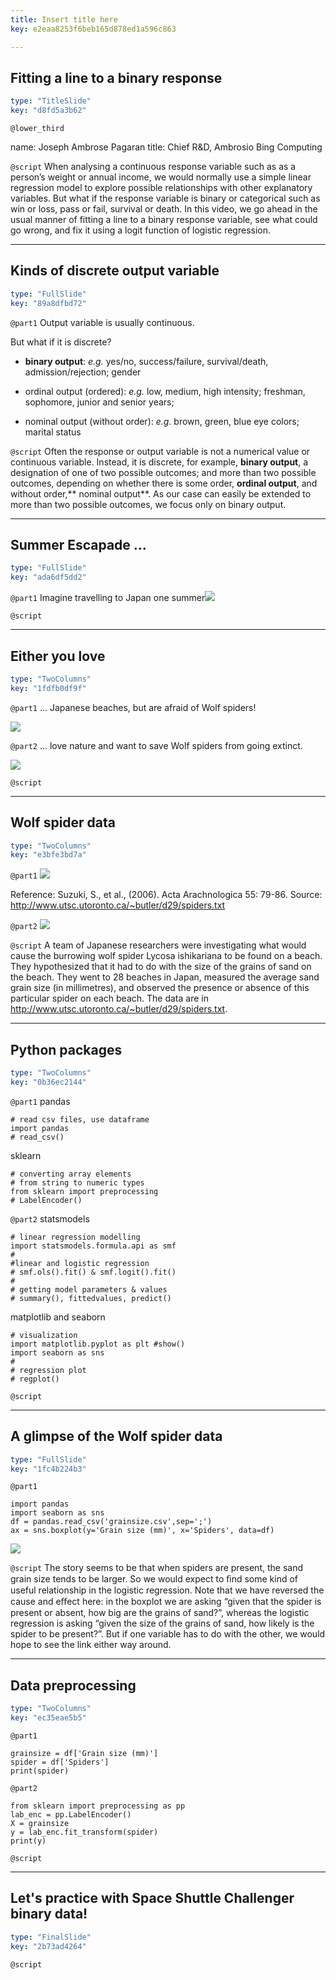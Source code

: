 ```yaml
---
title: Insert title here
key: e2eaa8253f6beb165d878ed1a596c863

---
```

## Fitting a line to a binary response

```yaml
type: "TitleSlide"
key: "d8fd5a3b62"
```

`@lower_third`

name: Joseph Ambrose Pagaran
title: Chief R&D, Ambrosio Bing Computing


`@script`
When analysing a continuous response variable such as as a person’s weight or annual income, we would normally use a simple linear regression model to explore possible relationships with other explanatory variables. But what if the response variable is binary or categorical such as win or loss, pass or fail, survival or death. In this video, we go ahead in the usual manner of fitting a line to a binary response variable, see what could go wrong, and fix it using a logit function of logistic regression.


---
## Kinds of discrete output variable

```yaml
type: "FullSlide"
key: "89a8dfbd72"
```

`@part1`
Output variable is usually continuous.

But what if it is discrete?

* **binary output**: _e.g._ yes/no, success/failure, survival/death, admission/rejection; gender 

* ordinal output (ordered): _e.g._ low, medium, high intensity; freshman, sophomore, junior and senior years; 

* nominal output (without order): _e.g._ brown, green, blue eye colors;  marital status


`@script`
Often the response or output variable is not a numerical value or continuous variable. Instead, it is discrete, for example, **binary output**, a designation of one of two possible outcomes; and more than two possible outcomes, depending on whether there is some order, **ordinal output**, and without order,** nominal output**. As our case can easily be extended to more than two possible outcomes, we focus only on binary output.


---
## Summer Escapade ...

```yaml
type: "FullSlide"
key: "ada6df5dd2"
```

`@part1`
Imagine travelling to Japan one summer![](https://assets.datacamp.com/production/repositories/4182/datasets/bb7a6eeb74d0f2886ca96db002980ae4cccd9980/dc-beach.jpg)


`@script`



---
## Either you love

```yaml
type: "TwoColumns"
key: "1fdfb0df9f"
```

`@part1`
... Japanese beaches, 
but are afraid of Wolf spiders! 

![](https://assets.datacamp.com/production/repositories/4182/datasets/92ed1f3b921b656bbad1ae37831dbfa7528669a0/dc-Parley_spidey__frighty_2286-.jpg)


`@part2`
... love nature and want to save Wolf spiders from going extinct.

![](https://assets.datacamp.com/production/repositories/4182/datasets/45c9cc0bb75558ac84447691f6fba774121a09f6/dc-One-Step-to-Save-the-Nature-.jpg)


`@script`



---
## Wolf spider data

```yaml
type: "TwoColumns"
key: "e3bfe3bd7a"
```

`@part1`
![](https://assets.datacamp.com/production/repositories/4182/datasets/7084f59bdd9d59b724d77d2f8b37e5aa22916ffa/dc-ws.jpg)

Reference:
Suzuki, S., et al., (2006). Acta Arachnologica 55: 79-86.
Source: http://www.utsc.utoronto.ca/~butler/d29/spiders.txt


`@part2`
![](https://assets.datacamp.com/production/repositories/4182/datasets/539dc253d83f89d115b2ffcbec258cbeec91d5c0/dc-ws-map.jpg)


`@script`
A team of Japanese researchers were investigating what would cause the burrowing wolf spider Lycosa ishikariana to be found on a beach. They hypothesized that it had to do with the size of the grains of sand on the beach. They went to 28 beaches in Japan, measured the average sand grain size (in millimetres), and observed the presence or absence of this particular spider on each beach. The data are in http://www.utsc.utoronto.ca/~butler/d29/spiders.txt.


---
## Python packages

```yaml
type: "TwoColumns"
key: "0b36ec2144"
```

`@part1`
pandas
```
# read csv files, use dataframe
import pandas  
# read_csv()
```
sklearn 
``` 
# converting array elements 
# from string to numeric types
from sklearn import preprocessing 
# LabelEncoder()
```


`@part2`
statsmodels
```
# linear regression modelling
import statsmodels.formula.api as smf 
#
#linear and logistic regression
# smf.ols().fit() & smf.logit().fit()
# 
# getting model parameters & values
# summary(), fittedvalues, predict()
```

matplotlib and seaborn 
```
# visualization
import matplotlib.pyplot as plt #show()
import seaborn as sns 
#
# regression plot
# regplot()
```


`@script`



---
## A glimpse of the Wolf spider data 

```yaml
type: "FullSlide"
key: "1fc4b224b3"
```

`@part1`
```
import pandas
import seaborn as sns
df = pandas.read_csv('grainsize.csv',sep=';')
ax = sns.boxplot(y='Grain size (mm)', x='Spiders', data=df)
```
![](https://assets.datacamp.com/production/repositories/4182/datasets/da00eeb9085298ac3ef01daa49cda8c778e4b13d/dc-ws-boxplot.png)


`@script`
The story seems to be that when spiders are present, the sand grain size tends to be larger. So
we would expect to ﬁnd some kind of useful relationship in the logistic regression. Note that we have reversed the cause and eﬀect here: in the boxplot we are asking “given that the spider is present or absent, how big are the grains of sand?”, whereas the logistic regression is asking “given the size of the grains of sand, how likely is the spider to be present?”. But if
one variable has to do with the other, we would hope to see the link either way around.


---
## Data preprocessing

```yaml
type: "TwoColumns"
key: "ec35eae5b5"
```

`@part1`
```
grainsize = df['Grain size (mm)']
spider = df['Spiders']
print(spider)
```


`@part2`
```
from sklearn import preprocessing as pp
lab_enc = pp.LabelEncoder()
X = grainsize 
y = lab_enc.fit_transform(spider)
print(y)
```


`@script`



---
## Let's practice with Space Shuttle Challenger binary data!

```yaml
type: "FinalSlide"
key: "2b73ad4264"
```

`@script`



